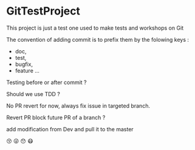 GitTestProject
==============

This project is just a test one used to make tests and workshops on Git

The convention of adding commit is to prefix them by the folowing keys :
- doc,
- test,
- bugfix,
- feature
...

Testing before or after commit ?

Should we use TDD ?

No PR revert for now, always fix issue in targeted branch.

Revert PR block future PR of a branch ?

add modification from Dev and pull it to the master

:kissing_closed_eyes:
:stuck_out_tongue_winking_eye:
:hushed:
:mask:
